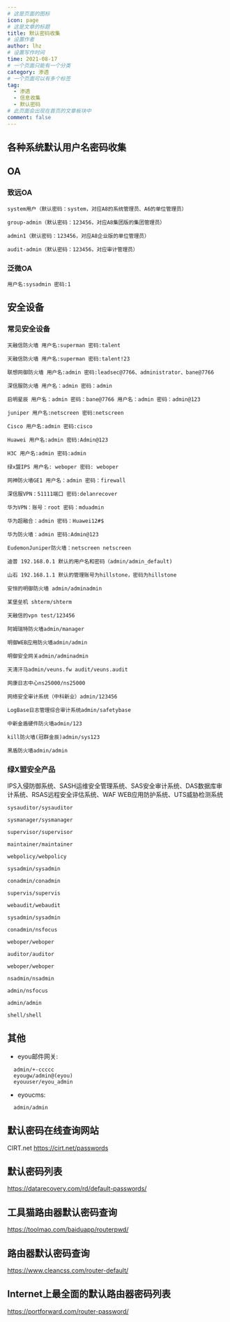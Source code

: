 ```yaml
---
# 这是页面的图标
icon: page
# 这是文章的标题
title: 默认密码收集
# 设置作者
author: lhz
# 设置写作时间
time: 2021-08-17
# 一个页面只能有一个分类
category: 渗透
# 一个页面可以有多个标签
tag:
  - 渗透
  - 信息收集
  - 默认密码
# 此页面会出现在首页的文章板块中
comment: false
---
```


## 各种系统默认用户名密码收集

## OA
### 致远OA
```
system用户（默认密码：system，对应A8的系统管理员、A6的单位管理员）

group-admin（默认密码：123456，对应A8集团版的集团管理员）

admin1（默认密码：123456，对应A8企业版的单位管理员）

audit-admin（默认密码：123456，对应审计管理员）
```

### 泛微OA
```
用户名:sysadmin 密码:1
```

## 安全设备
### 常见安全设备
```
天融信防火墙 用户名:superman 密码:talent

天融信防火墙 用户名:superman 密码:talent!23

联想网御防火墙 用户名:admin 密码:leadsec@7766、administrator、bane@7766

深信服防火墙 用户名：admin 密码：admin

启明星辰 用户名：admin 密码：bane@7766 用户名：admin 密码：admin@123

juniper 用户名:netscreen 密码:netscreen

Cisco 用户名:admin 密码:cisco

Huawei 用户名:admin 密码:Admin@123

H3C 用户名:admin 密码:admin

绿x盟IPS 用户名: weboper 密码: weboper

网神防火墙GE1 用户名：admin 密码：firewall

深信服VPN：51111端口 密码:delanrecover

华为VPN：账号：root 密码：mduadmin

华为超融合：admin 密码：Huawei12#$

华为防火墙：admin 密码:Admin@123

EudemonJuniper防火墙：netscreen netscreen

迪普 192.168.0.1 默认的用户名和密码（admin/admin_default)

山石 192.168.1.1 默认的管理账号为hillstone，密码为hillstone

安恒的明御防火墙 admin/adminadmin

某堡垒机 shterm/shterm

天融信的vpn test/123456

阿姆瑞特防火墙admin/manager

明御WEB应用防火墙admin/admin

明御安全网关admin/adminadmin

天清汗马admin/veuns.fw audit/veuns.audit

网康日志中心ns25000/ns25000

网络安全审计系统（中科新业）admin/123456

LogBase日志管理综合审计系统admin/safetybase

中新金盾硬件防火墙admin/123

kill防火墙(冠群金辰)admin/sys123

黑盾防火墙admin/admin
```
### 绿X盟安全产品
IPS入侵防御系统、SAS­H运维安全管理系统、SAS安全审计系统、DAS数据库审计系统、RSAS远程安全评估系统、WAF WEB应用防护系统、UTS威胁检测系统
```
sysauditor/sysauditor

sysmanager/sysmanager

supervisor/supervisor

maintainer/maintainer

webpolicy/webpolicy

sysadmin/sysadmin

conadmin/conadmin

supervis/supervis

webaudit/webaudit

sysadmin/sysadmin

conadmin/nsfocus

weboper/weboper

auditor/auditor

weboper/weboper

nsadmin/nsadmin

admin/nsfocus

admin/admin

shell/shell
```
## 其他
- eyou邮件网关:
```
  admin/+-ccccc
  eyougw/admin@(eyou)
  eyouuser/eyou_admin
```
- eyoucms:
```
  admin/admin
```


## 默认密码在线查询网站
CIRT.net
https://cirt.net/passwords

## 默认密码列表
https://datarecovery.com/rd/default-passwords/

## 工具猫路由器默认密码查询
https://toolmao.com/baiduapp/routerpwd/

## 路由器默认密码查询
https://www.cleancss.com/router-default/

## Internet上最全面的默认路由器密码列表
https://portforward.com/router-password/
